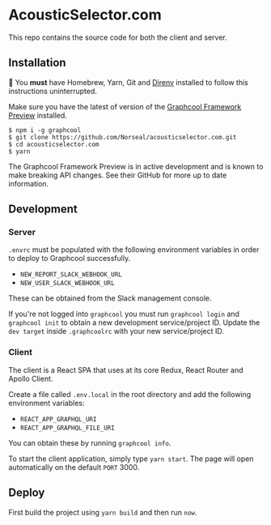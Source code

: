 # AcousticSelector.com

This repo contains the source code for both the client and server.

## Installation

🚨 You **must** have Homebrew, Yarn, Git and [Direnv](direnv.net) installed to follow this instructions uninterrupted.

Make sure you have the latest of version of the [Graphcool Framework Preview](https://github.com/graphcool/graphcool) installed.

  ```shell
  $ npm i -g graphcool
  $ git clone https://github.com/Norseal/acousticselector.com.git
  $ cd acousticselector.com
  $ yarn
  ```

The Graphcool Framework Preview is in active development and is known to make breaking API changes. See their GitHub for more up to date information.

## Development

### Server
`.envrc` must be populated with the following environment variables in order to deploy to Graphcool successfully.

* `NEW_REPORT_SLACK_WEBHOOK_URL`
* `NEW_USER_SLACK_WEBHOOK_URL`

These can be obtained from the Slack management console.

If you're not logged into `graphcool` you must run `graphcool login` and `graphcool init` to obtain a new development service/project ID. Update the `dev target` inside `.graphcoolrc` with your new service/project ID.

### Client
The client is a React SPA that uses at its core Redux, React Router and Apollo Client.

Create a file called `.env.local` in the root directory and add the following environment variables:

* `REACT_APP_GRAPHQL_URI`
* `REACT_APP_GRAPHQL_FILE_URI`

You can obtain these by running `graphcool info`.

To start the client application, simply type `yarn start`. The page will open automatically on the default `PORT` 3000.

## Deploy

First build the project using `yarn build` and then run `now`.
